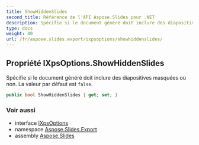 ```yaml
---
title: ShowHiddenSlides
second_title: Référence de l'API Aspose.Slides pour .NET
description: Spécifie si le document généré doit inclure des diapositives masquées ou non. La valeur par défaut est false.
type: docs
weight: 40
url: /fr/aspose.slides.export/ixpsoptions/showhiddenslides/
---
```


## Propriété IXpsOptions.ShowHiddenSlides

Spécifie si le document généré doit inclure des diapositives masquées ou non. La valeur par défaut est `false`.

```csharp
public bool ShowHiddenSlides { get; set; }
```

### Voir aussi

* interface [IXpsOptions](../../ixpsoptions)
* namespace [Aspose.Slides.Export](../../ixpsoptions)
* assembly [Aspose.Slides](../../../)

<!-- NE PAS ÉDITER : généré par xmldocmd pour Aspose.Slides.dll -->